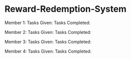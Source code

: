 # Reward-Redemption-System

Member 1: 
Tasks Given:
Tasks Completed:

Member 2: 
Tasks Given:
Tasks Completed:

Member 3: 
Tasks Given:
Tasks Completed:

Member 4: 
Tasks Given:
Tasks Completed:
